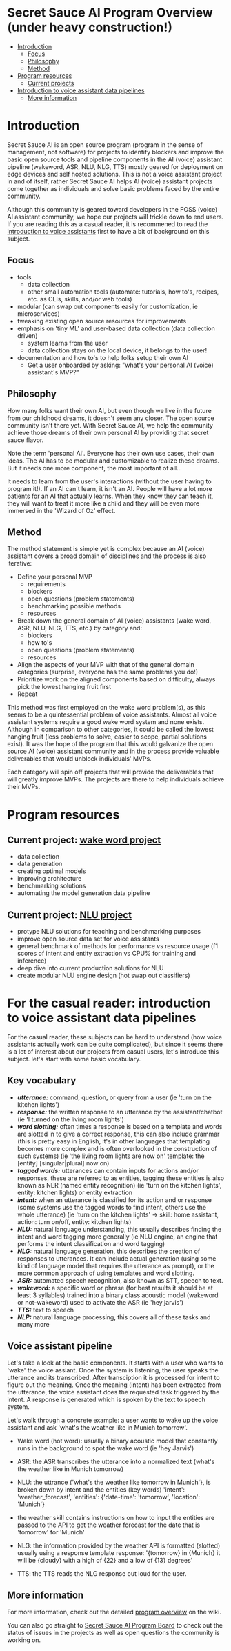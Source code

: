 # Secret Sauce AI Program Overview (under heavy construction!)
- [Introduction](https://github.com/secretsauceai/secret_sauce_ai#introduction)
    - [Focus](https://github.com/secretsauceai/secret_sauce_ai#focus)
    - [Philosophy](https://github.com/secretsauceai/secret_sauce_ai#philosophy)
    - [Method](https://github.com/secretsauceai/secret_sauce_ai#method)
- [Program resources](https://github.com/secretsauceai/secret_sauce_ai#program-resources)
    - [Current projects](https://github.com/secretsauceai/secret_sauce_ai#current-project)
 - [Introduction to voice assistant data pipelines](https://github.com/secretsauceai/secret_sauce_ai/blob/main/README.md#for-the-casual-reader-introduction-to-voice-assistant-data-pipelines)
    - [More information](https://github.com/secretsauceai/secret_sauce_ai#more-information)
# Introduction

Secret Sauce AI is an open source program (program in the sense of management, not software) for projects to identify blockers and improve the basic open source tools and pipeline components in the AI (voice) assistant pipeline (wakeword, ASR, NLU, NLG, TTS) mostly geared for deployment on edge devices and self hosted solutions. This is not a voice assistant project in and of itself, rather Secret Sauce AI helps AI (voice) assistant projects come together as individuals and solve basic problems faced by the entire community.

Although this community is geared toward developers in the FOSS (voice) AI assistant community, we hope our projects will trickle down to end users. If you are reading this as a casual reader, it is recommened to read the [introduction to voice assistants](https://github.com/secretsauceai/secret_sauce_ai/blob/main/README.md#for-the-casual-reader-introduction-to-voice-assistant-data-pipelines) first to have a bit of background on this subject. 

## Focus

- tools
    - data collection
    - other small automation tools (automate: tutorials, how to's, recipes, etc. as CLIs, skills, and/or web tools)
- modular (can swap out components easily for customization, ie microservices)
- tweaking existing open source resources for improvements
- emphasis on 'tiny ML' and user-based data collection (data collection driven)
    - system learns from the user
    - data collection stays on the local device, it belongs to the user!
- documentation and how to's to help folks setup their own AI
    - Get a user onboarded by asking: "what's your personal AI (voice) assistant's MVP?"

## Philosophy

How many folks want their own AI, but even though we live in the future from our childhood dreams, it doesn't seem any closer. The open source community isn't there yet. With Secret Sauce AI, we help the community achieve those dreams of their own personal AI by providing that secret sauce flavor.

Note the term 'personal AI'. Everyone has their own use cases, their own ideas. The AI has to be modular and customizable to realize these dreams. But it needs one more component, the most important of all...

It needs to learn from the user's interactions (without the user having to program it!). If an AI can't learn, it isn't an AI. People will have a lot more patients for an AI that actually learns. When they know they can teach it, they will want to treat it more like a child and they will be even more immersed in the 'Wizard of Oz' effect. 

## Method

The method statement is simple yet is complex because an AI (voice) assistant covers a broad domain of disciplines and the process is also iterative:

- Define your personal MVP
    - requirements
    - blockers
    - open questions (problem statements)
    - benchmarking possible methods
    - resources
- Break down the general domain of AI (voice) assistants (wake word, ASR, NLU, NLG, TTS, etc.) by category and:
    - blockers
    - how to's
    - open questions (problem statements)
    - resources
- Align the aspects of your MVP with that of the general domain categories (surprise, everyone has the same problems you do!)
- Prioritize work on the aligned components based on difficulty, always pick the lowest hanging fruit first
- Repeat

This method was first employed on the wake word problem(s), as this seems to be a quintessential problem of voice assistants. Almost all voice assistant systems require a good wake word system and none exists. Although in comparison to other categories, it could be called the lowest hanging fruit (less problems to solve, easier to scope, partial solutions exist). It was the hope of the program that this would galvanize the open source AI (voice) assistant community and in the process provide valuable deliverables that would unblock individuals' MVPs. 

Each category will spin off projects that will provide the deliverables that will greatly improve MVPs. The projects are there to help individuals achieve their MVPs.

# Program resources
## Current project: [wake word project](https://github.com/secretsauceai/secret_sauce_ai/wiki/Wake-Word-Project)
- data collection
- data generation
- creating optimal models
- improving architecture
- benchmarking solutions
- automating the model generation data pipeline

## Current project: [NLU project]()
- protype NLU solutions for teaching and benchmarking purposes
- improve open source data set for voice assistants
- general benchmark of methods for performance vs resource usage (f1 scores of intent and entity extraction vs CPU% for training and inference)
- deep dive into current production solutions for NLU
- create modular NLU engine design (hot swap out classifiers)

# For the casual reader: introduction to voice assistant data pipelines
For the casual reader, these subjects can be hard to understand (how voice assistants actually work can be quite complicated), but since it seems there is a lot of interest about our projects from casual users, let's introduce this subject. let's start with some basic vocabulary.

## Key vocabulary

- ***utterance:*** command, question, or query from a user (ie 'turn on the kitchen lights')
- ***response:*** the written response to an utterance by the assistant/chatbot (ie 'I turned on the living room lights')
- ***word slotting:*** often times a response is based on a template and words are slotted in to give a correct response, this can also include grammar (this is pretty easy in English, it's in other languages that templating becomes more complex and is often overlooked in the construction of such systems) (ie 'the living room lights are now on' template: the [entity] [singular|plural] now on)
- ***tagged words:*** utterances can contain inputs for actions and/or responses, these are referred to as entities, tagging these entities is also known as NER (named entity recognition) (ie 'turn on the kitchen lights', entity: kitchen lights) or entity extraction
- ***intent:*** when an utterance is classified for its action and or response (some systems use the tagged words to find intent, others use the whole utterance) (ie 'turn on the kitchen lights' -> skill: home assistant, action: turn on/off, entity: kitchen lights)
- ***NLU:*** natural language understanding, this usually describes finding the intent and word tagging more generally (ie NLU engine, an engine that performs the intent classification and word tagging)
- ***NLG:*** natural language generation, this describes the creation of responses to utterances. It can include actual generation (using some kind of language model that requires the utterance as prompt), or the more common approach of using templates and word slotting.
- ***ASR:*** automated speech recognition, also known as STT, speech to text.
- ***wakeword:*** a specific word or phrase (for best results it should be at least 3 syllables) trained into a binary class acoustic model (wakeword or not-wakeword) used to activate the ASR (ie 'hey jarvis')
- ***TTS:*** text to speech
- ***NLP:*** natural language processing, this covers all of these tasks and many more

## Voice assistant pipeline
Let's take a look at the basic components. It starts with a user who wants to 'wake' the voice assiant. Once the system is listening, the user speaks the utterance and its transcribed. After transciption it is processed for intent to figure out the meaning. Once the meaning (intent) has been extracted from the utterance, the voice assistant does the requested task triggered by the intent. A response is generated which is spoken by the text to speech system.

Let's walk through a concrete example: a user wants to wake up the voice assistant and ask 'what's the weather like in Munich tomorrow'.

- Wake word (hot word): usually a binary acoustic model that constantly runs in the background to spot the wake word (ie 'hey Jarvis')

- ASR: the ASR transcribes the utterance into a normalized text (what's the weather like in Munich tomorrow)
- NLU: the uttrance {'what's the weather like tomorrow in Munich'}, is broken down by intent and the entities (key words) 'intent': 'weather_forecast', 'entities': {'date-time': 'tomorrow', 'location': 'Munich'}
- the weather skill contains instructions on how to input the entities are passed to the API to get the weather forecast for the date that is 'tomorrow' for 'Munich'
- NLG: the information provided by the weather API is formatted (slotted) usually using a response template response: '{tomorrow} in {Munich} it will be {cloudy} with a high of {22} and a low of {13} degrees'
- TTS: the TTS reads the NLG response out loud for the user.

## More information
For more information, check out the detailed [program overview](https://github.com/secretsauceai/secret_sauce_ai/wiki) on the wiki.

You can also go straight to [Secret Sauce AI Program Board](https://github.com/secretsauceai/secret_sauce_ai/projects/1) to check out the status of issues in the projects as well as open questions the community is working on. 
